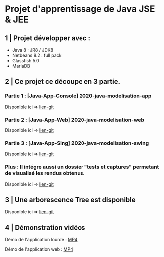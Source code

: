 # Projet d'apprentissage de Java JSE & JEE

## 1 | Projet développer avec : 

- Java 8 : JR8 / JDK8
- Netbeans 8.2 : full pack
- Glassfish 5.0
- MariaDB

## 2 | Ce projet ce découpe en 3 partie.

### Partie 1 : [Java-App-Console] 2020-java-modelisation-app

Disponible ici => [lien-git](https://github.com/ldumay/2020-java-modelisation/tree/main/2020-java-modelisation-app)

### Partie 2 : [Java-App-Web] 2020-java-modelisation-web

Disponible ici => [lien-git](https://github.com/ldumay/2020-java-modelisation/tree/main/2020-java-modelisation-web)

### Partie 3 : [Java-App-Sing] 2020-java-modelisation-swing

Disponible ici => [lien-git](https://github.com/ldumay/2020-java-modelisation/tree/main/2020-java-modelisation-swing)

### Plus : Il intégre aussi un dossier "tests et captures" permetant de visualisé les rendus obtenus.

Disponible ici => [lien-git](https://github.com/ldumay/2020-java-modelisation/tree/main/_test_et_captures)

## 3 | Une arborescence Tree est disponible

Disponible ici => [lien-git](https://github.com/ldumay/2020-java-modelisation/blob/main/_tests_et_captures/0_tree_full_git.md)

## 4 | Démonstration vidéos

Démo de l'application lourde : 
[MP4](http://uploads.ldumay.fr/tmp/Demos_Java_Modelisation/Demo_App_Lourde.mp4)

Démo de l'application web :
[MP4](http://uploads.ldumay.fr/tmp/Demos_Java_Modelisation/Demo_App_Web.mp4)